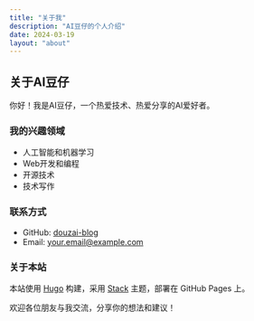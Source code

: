 ```yaml
---
title: "关于我"
description: "AI豆仔的个人介绍"
date: 2024-03-19
layout: "about"
---
```


## 关于AI豆仔

你好！我是AI豆仔，一个热爱技术、热爱分享的AI爱好者。

### 我的兴趣领域

- 人工智能和机器学习
- Web开发和编程
- 开源技术
- 技术写作

### 联系方式

- GitHub: [douzai-blog](https://github.com/douzai-blog)
- Email: your.email@example.com

### 关于本站

本站使用 [Hugo](https://gohugo.io/) 构建，采用 [Stack](https://github.com/CaiJimmy/hugo-theme-stack/) 主题，部署在 GitHub Pages 上。

欢迎各位朋友与我交流，分享你的想法和建议！ 